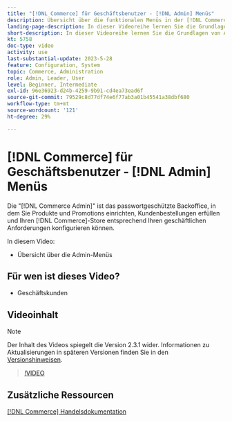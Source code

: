 ```yaml
---
title: "[!DNL Commerce] für Geschäftsbenutzer - [!DNL Admin] Menüs"
description: Übersicht über die funktionalen Menüs in der [!DNL Commerce] v2.3 [!DNL Admin].
landing-page-description: In dieser Videoreihe lernen Sie die Grundlagen von Adobe Commerce und die Arbeit im Admin-Bereich kennen.
short-description: In dieser Videoreihe lernen Sie die Grundlagen von Adobe Commerce und die Arbeit im Admin-Bereich kennen.
kt: 5758
doc-type: video
activity: use
last-substantial-update: 2023-5-28
feature: Configuration, System
topic: Commerce, Administration
role: Admin, Leader, User
level: Beginner, Intermediate
exl-id: 96e36923-d24b-4259-9b91-cd4ea73ead6f
source-git-commit: 79529c8d77df74e6f77ab3a01b45541a38dbf680
workflow-type: tm+mt
source-wordcount: '121'
ht-degree: 29%

---
```


# [!DNL Commerce] für Geschäftsbenutzer - [!DNL Admin] Menüs

Die &quot;[!DNL Commerce Admin]&quot; ist das passwortgeschützte Backoffice, in dem Sie Produkte und Promotions einrichten, Kundenbestellungen erfüllen und Ihren [!DNL Commerce]-Store entsprechend Ihren geschäftlichen Anforderungen konfigurieren können.

In diesem Video:

- Übersicht über die Admin-Menüs

## Für wen ist dieses Video?

- Geschäftskunden

## Videoinhalt

>[!NOTE]
>
>Der Inhalt des Videos spiegelt die Version 2.3.1 wider. Informationen zu Aktualisierungen in späteren Versionen finden Sie in den [Versionshinweisen](https://experienceleague.adobe.com/docs/commerce-operations/release/notes/overview.html).

>[!VIDEO](https://video.tv.adobe.com/v/35942?quality=12&learn=on)

## Zusätzliche Ressourcen

[[!DNL Commerce] Handelsdokumentation](https://experienceleague.adobe.com/docs/commerce-admin/user-guides/home.html)
